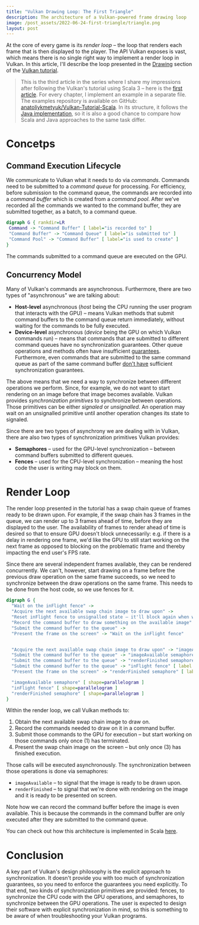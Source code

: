 ```yaml
---
title: "Vulkan Drawing Loop: The First Triangle"
description: The architecture of a Vulkan-powered frame drawing loop
image: /post_assets/2022-06-24-first-triangle/triangle.png
layout: post
---
```


At the core of every game is its _render loop_ – the loop that renders each frame that is then displayed to the player. The API Vulkan exposes is vast, which means there is no single right way to implement a render loop in Vulkan. In this article, I'll describe the loop presented in the [Drawing](https://vulkan-tutorial.com/Drawing_a_triangle/Drawing/Framebuffers) section of the [Vulkan tutorial](https://vulkan-tutorial.com).

> This is the third article in the series where I share my impressions after following the Vulkan's tutorial using Scala 3 – here is the [first article](/posts/2022-06-10-vulkan-setup.html). For every chapter, I implement an example in a separate file. The examples repository is available on GitHub: [anatoliykmetyuk/Vulkan-Tutorial-Scala](https://github.com/anatoliykmetyuk/Vulkan-Tutorial-Scala). In its structure, it follows the [Java implementation](https://github.com/Naitsirc98/Vulkan-Tutorial-Java), so it is also a good chance to compare how Scala and Java approaches to the same task differ.

<!-- more -->

# Concetps
## Command Execution Lifecycle
We communicate to Vulkan what it needs to do via _commands_. Commands need to be submitted to a _command queue_ for processing. For efficiency, before submission to the command queue, the commands are recorded into a _command buffer_ which is created from a _command pool_. After we've recorded all the commands we wanted to the command buffer, they are submitted together, as a batch, to a command queue.

```dot
digraph G { rankdir=LR
 Command -> "Command Buffer" [ label="is recorded to" ]
 "Command Buffer" -> "Command Queue" [ label="is submitted to" ]
 "Command Pool" -> "Command Buffer" [ label="is used to create" ]
}
```

The commands submitted to a command queue are executed on the GPU.

## Concurrency Model
Many of Vulkan's commands are asynchronous. Furthermore, there are two types of "asynchronous" we are talking about:

- __Host-level__ asynchronous (_host_ being the CPU running the user program that interacts with the GPU) – means Vulkan methods that submit command buffers to the command queue return immediately, without waiting for the commands to be fully executed.
- __Device-level__ asynchronous (_device_ being the GPU on which Vulkan commands run) – means that commands that are submitted to different command queues have no synchronization guarantees. Other queue operations and methods often have insufficient [guarantees](https://www.khronos.org/registry/vulkan/specs/1.3-extensions/html/chap3.html#fundamentals-queueoperation). Furthermore, even commands that are submitted to the same command queue as part of the same command buffer [don't have](https://www.khronos.org/registry/vulkan/specs/1.3-khr-extensions/html/chap6.html) sufficient synchronization guarantees.

The above means that we need a way to synchronize between different operations we perform. Since, for example, we do not want to start rendering on an image before that image becomes available. Vulkan provides _synchronization primitives_ to synchronize between operations. Those primitives can be either _signaled_ or _unsignalled_. An operation may wait on an unsignalled primitive until another operation changes its state to signaled.

Since there are two types of asynchrony we are dealing with in Vulkan, there are also two types of synchronization primitives Vulkan provides:

- __Semaphores__ – used for the GPU-level synchronization – between command buffers submitted to different queues.
- __Fences__ – used for the CPU-level synchronization – meaning the host code the user is writing may block on them.

# Render Loop
The render loop presented in the tutorial has a swap chain queue of frames ready to be drawn upon. For example, if the swap chain has 3 frames in the queue, we can render up to 3 frames ahead of time, before they are displayed to the user. The availability of frames to render ahead of time is desired so that to ensure GPU doesn't block unnecessarily: e.g. if there is a delay in rendering one frame, we'd like the GPU to still start working on the next frame as opposed to blocking on the problematic frame and thereby impacting the end user's FPS rate.

Since there are several independent frames available, they can be rendered concurrently. We can't, however, start drawing on a frame before the previous draw operation on the same frame succeeds, so we need to synchronize between the draw operations on the same frame. This needs to be done from the host code, so we use fences for it.

```dot
digraph G {
  "Wait on the inFlight fence" ->
  "Acquire the next available swap chain image to draw upon" ->
  "Reset inFlight fence to unsignalled state – it'll block again when waited upon" ->
  "Record the command buffer to draw something on the available image" ->
  "Submit the command buffer to the queue" ->
  "Present the frame on the screen" -> "Wait on the inFlight fence"


  "Acquire the next available swap chain image to draw upon" -> "imageAvailable semaphore" [ label = "signals" ]
  "Submit the command buffer to the queue" -> "imageAvailable semaphore" [ label = "waits on" ]
  "Submit the command buffer to the queue" -> "renderFinished semaphore" [ label = "signals" ]
  "Submit the command buffer to the queue" -> "inFlight fence" [ label = "signals" ]
  "Present the frame on the screen" -> "renderFinished semaphore" [ label = "waits on" ]

  "imageAvailable semaphore" [ shape=parallelogram ]
  "inFlight fence" [ shape=parallelogram ]
  "renderFinished semaphore" [ shape=parallelogram ]
}
```

Within the render loop, we call Vulkan methods to:

1. Obtain the next available swap chain image to draw on.
2. Record the commands needed to draw on it in a command buffer.
3. Submit those commands to the GPU for execution – but start working on those commands only once (1) has terminated.
4. Present the swap chain image on the screen – but only once (3) has finished execution.

Those calls will be executed asynchronously. The synchronization between those operations is done via semaphores:

- `imageAvailable` – to signal that the image is ready to be drawn upon.
- `renderFinished` – to signal that we're done with rendering on the image and it is ready to be presented on screen.

Note how we can record the command buffer before the image is even available. This is because the commands in the command buffer are only executed after they are submitted to the command queue.

You can check out how this architecture is implemented in Scala [here](https://github.com/anatoliykmetyuk/Vulkan-Tutorial-Scala/blob/7dfc9bb6387c11c4775446270d0297d97f54af25/src/main/scala/Ch21IndexBuffer.scala#L727).

# Conclusion
A key part of Vulkan's design philosophy is the explicit approach to synchronization. It doesn't provide you with too much of synchronization guarantees, so you need to enforce the guarantees you need explicitly. To that end, two kinds of synchronization primitives are provided: fences, to synchronize the CPU code with the GPU operations, and semaphores, to synchronize between the GPU operations. The user is expected to design their software with explicit synchronization in mind, so this is something to be aware of when troubleshooting your Vulkan programs.
